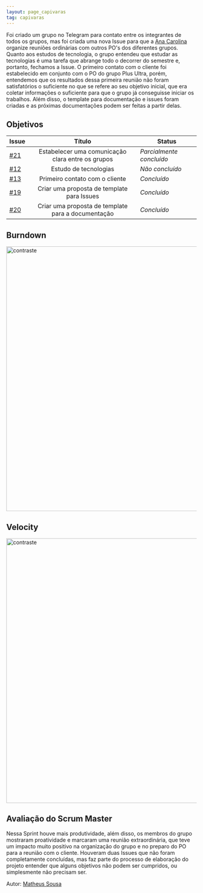 ```yaml
---
layout: page_capivaras
tag: capivaras
---
```


Foi criado um grupo no Telegram para contato entre os integrantes de todos os grupos, mas foi criada uma nova Issue para que a [Ana Carolina](https://github.com/AnaCarolinaRodriguesLeite)
organize reuniões ordinárias com outros PO's dos diferentes grupos. Quanto aos estudos de tecnologia, o grupo entendeu que estudar as tecnologias é uma tarefa que abrange 
todo o decorrer do semestre e, portanto, fechamos a Issue. O primeiro contato com o cliente foi estabelecido em conjunto com o PO do grupo Plus Ultra, porém, entendemos que os resultados
dessa primeira reunião não foram satisfatórios o suficiente no que se refere ao seu objetivo inicial, que era coletar informações o suficiente para que o grupo já conseguisse iniciar
os trabalhos. Além disso, o template para documentação e issues foram criadas e as próximas documentações podem ser feitas a partir delas.


## Objetivos

| Issue |            Título            |         Status        | 
|-------|:----------------------------:|-----------------------|
| [#21](https://github.com/fga-eps-mds/2021.1-AlligaBot/issues/21) | Estabelecer uma comunicação clara entre os grupos | _Parcialmente concluído_ |
| [#12](https://github.com/fga-eps-mds/2021.1-AlligaBot/issues/12) | Estudo de tecnologias | _Não concluído_ |
| [#13](https://github.com/fga-eps-mds/2021.1-AlligaBot/issues/13) | Primeiro contato com o cliente | _Concluído_ |
| [#19](https://github.com/fga-eps-mds/2021.1-AlligaBot/issues/19) | Criar uma proposta de template para Issues | _Concluído_ |
| [#20](https://github.com/fga-eps-mds/2021.1-AlligaBot/issues/20) | Criar uma proposta de template para a documentação | _Concluído_ |

## Burndown

<img src="{{ '/assets/img/capivaras/burndown_sprint1.png' | prepend: site.baseurl }}" alt="contraste" width="700"/>

## Velocity

<img src="{{ '/assets/img/capivaras/velocity_sprint1.png' | prepend: site.baseurl }}" alt="contraste" width="700"/>

## Avaliação do Scrum Master

Nessa Sprint houve mais produtividade, além disso, os membros do grupo mostraram proatividade e marcaram uma reunião extraordinária, que teve um impacto muito positivo na organização do grupo
e no preparo do PO para a reunião com o cliente. Houveram duas Issues que não foram completamente concluídas, mas faz parte do processo de elaboração do projeto entender que alguns objetivos não
podem ser cumpridos, ou simplesmente não precisam ser.

Autor: [Matheus Sousa](https://github.com/gatotabaco)
